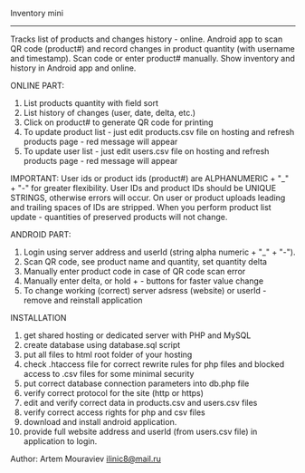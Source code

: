 Inventory mini
_________________

Tracks list of products and changes history - online.
Android app to scan QR code (product#) and record changes in product quantity (with username and timestamp). Scan code or enter product# manually.
Show inventory and history in Android app and online.

ONLINE PART:
1. List products quantity with field sort
2. List history of changes (user, date, delta, etc.)
3. Click on product# to generate QR code for printing
4. To update product list - just edit products.csv file on hosting and refresh products page - red message will appear
5. To update user list - just edit users.csv file on hosting and refresh products page - red message will appear

IMPORTANT:
User ids or product ids (product#) are ALPHANUMERIC + "_" + "-" for greater flexibility.
User IDs and product IDs should be UNIQUE STRINGS, otherwise errors will occur. 
On user or product uploads leading and trailing spaces of IDs are stripped.
When you perform product list update - quantities of preserved products will not change.

ANDROID PART:
1. Login using server address and userId (string alpha numeric + "_" + "-").
2. Scan QR code, see product name and quantity, set quantity delta
3. Manually enter product code in case of QR code scan error
4. Manually enter delta, or hold + - buttons for faster value change
5. To change working (correct) server adsress (website) or userId - remove and reinstall application

INSTALLATION
1. get shared hosting or dedicated server with PHP and MySQL
2. create database using database.sql script
3. put all files to html root folder of your hosting
4. check .htaccess file for correct rewrite rules for php files and blocked access to .csv files for some minimal security
5. put correct database connection parameters into db.php file
6. verify correct protocol for the site (http or https)
7. edit and verify correct data in products.csv and users.csv files
8. verify correct access rights for php and csv files
9. download and install android application.
10. provide full website address and userId (from users.csv file) in application to login.


Author:
Artem Mouraviev
ilinic8@mail.ru